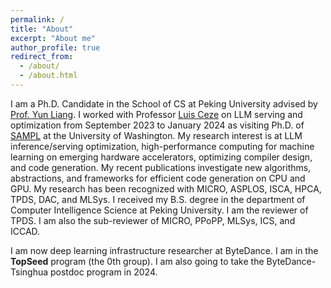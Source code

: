 ```yaml
---
permalink: /
title: "About"
excerpt: "About me"
author_profile: true
redirect_from: 
  - /about/
  - /about.html
---
```


I am a Ph.D. Candidate in the School of CS at Peking University advised by [Prof. Yun Liang](https://ericlyun.github.io/). 
I worked with Professor [Luis Ceze](https://homes.cs.washington.edu/~luisceze/) on LLM serving and optimization from September 2023 to January 2024 as
visiting Ph.D. of [SAMPL](https://sampl.cs.washington.edu/) at the University of Washington.
My research interest is at LLM inference/serving optimization, high-performance computing for machine learning on emerging hardware accelerators, optimizing compiler design, and code generation. My recent publications investigate new algorithms, abstractions, and frameworks for efficient code generation on CPU and GPU. My research has been recognized with MICRO, ASPLOS, ISCA, HPCA, TPDS, DAC, and MLSys. I received my B.S. degree in the department of Computer Intelligence Science at Peking University.
I am the reviewer of TPDS. I am also the sub-reviewer of MICRO, PPoPP, MLSys, ICS, and ICCAD.

I am now deep learning infrastructure researcher at ByteDance. I am in the **TopSeed** program (the 0th group). I am also going to take the ByteDance-Tsinghua postdoc program in 2024.